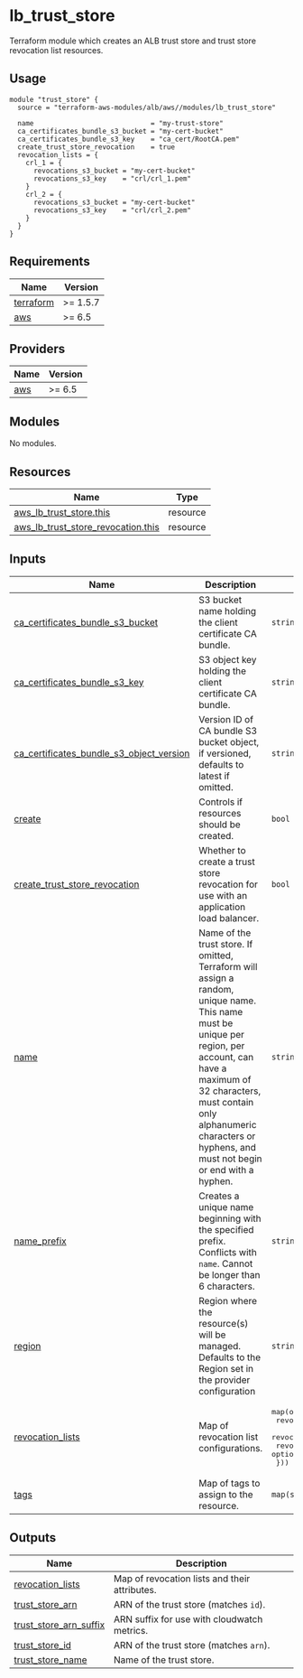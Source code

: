 # lb_trust_store

Terraform module which creates an ALB trust store and trust store revocation list resources.

## Usage
```
module "trust_store" {
  source = "terraform-aws-modules/alb/aws//modules/lb_trust_store"

  name                             = "my-trust-store"
  ca_certificates_bundle_s3_bucket = "my-cert-bucket"
  ca_certificates_bundle_s3_key    = "ca_cert/RootCA.pem"
  create_trust_store_revocation    = true
  revocation_lists = {
    crl_1 = {
      revocations_s3_bucket = "my-cert-bucket"
      revocations_s3_key    = "crl/crl_1.pem"
    }
    crl_2 = {
      revocations_s3_bucket = "my-cert-bucket"
      revocations_s3_key    = "crl/crl_2.pem"
    }
  }
}
```

<!-- BEGIN_TF_DOCS -->
## Requirements

| Name | Version |
|------|---------|
| <a name="requirement_terraform"></a> [terraform](#requirement\_terraform) | >= 1.5.7 |
| <a name="requirement_aws"></a> [aws](#requirement\_aws) | >= 6.5 |

## Providers

| Name | Version |
|------|---------|
| <a name="provider_aws"></a> [aws](#provider\_aws) | >= 6.5 |

## Modules

No modules.

## Resources

| Name | Type |
|------|------|
| [aws_lb_trust_store.this](https://registry.terraform.io/providers/hashicorp/aws/latest/docs/resources/lb_trust_store) | resource |
| [aws_lb_trust_store_revocation.this](https://registry.terraform.io/providers/hashicorp/aws/latest/docs/resources/lb_trust_store_revocation) | resource |

## Inputs

| Name | Description | Type | Default | Required |
|------|-------------|------|---------|:--------:|
| <a name="input_ca_certificates_bundle_s3_bucket"></a> [ca\_certificates\_bundle\_s3\_bucket](#input\_ca\_certificates\_bundle\_s3\_bucket) | S3 bucket name holding the client certificate CA bundle. | `string` | `null` | no |
| <a name="input_ca_certificates_bundle_s3_key"></a> [ca\_certificates\_bundle\_s3\_key](#input\_ca\_certificates\_bundle\_s3\_key) | S3 object key holding the client certificate CA bundle. | `string` | `null` | no |
| <a name="input_ca_certificates_bundle_s3_object_version"></a> [ca\_certificates\_bundle\_s3\_object\_version](#input\_ca\_certificates\_bundle\_s3\_object\_version) | Version ID of CA bundle S3 bucket object, if versioned, defaults to latest if omitted. | `string` | `null` | no |
| <a name="input_create"></a> [create](#input\_create) | Controls if resources should be created. | `bool` | `true` | no |
| <a name="input_create_trust_store_revocation"></a> [create\_trust\_store\_revocation](#input\_create\_trust\_store\_revocation) | Whether to create a trust store revocation for use with an application load balancer. | `bool` | `false` | no |
| <a name="input_name"></a> [name](#input\_name) | Name of the trust store. If omitted, Terraform will assign a random, unique name. This name must be unique per region, per account, can have a maximum of 32 characters, must contain only alphanumeric characters or hyphens, and must not begin or end with a hyphen. | `string` | `null` | no |
| <a name="input_name_prefix"></a> [name\_prefix](#input\_name\_prefix) | Creates a unique name beginning with the specified prefix. Conflicts with `name`. Cannot be longer than 6 characters. | `string` | `null` | no |
| <a name="input_region"></a> [region](#input\_region) | Region where the resource(s) will be managed. Defaults to the Region set in the provider configuration | `string` | `null` | no |
| <a name="input_revocation_lists"></a> [revocation\_lists](#input\_revocation\_lists) | Map of revocation list configurations. | <pre>map(object({<br>    revocations_s3_bucket         = string<br>    revocations_s3_key            = string<br>    revocations_s3_object_version = optional(string)<br>  }))</pre> | `null` | no |
| <a name="input_tags"></a> [tags](#input\_tags) | Map of tags to assign to the resource. | `map(string)` | `{}` | no |

## Outputs

| Name | Description |
|------|-------------|
| <a name="output_revocation_lists"></a> [revocation\_lists](#output\_revocation\_lists) | Map of revocation lists and their attributes. |
| <a name="output_trust_store_arn"></a> [trust\_store\_arn](#output\_trust\_store\_arn) | ARN of the trust store (matches `id`). |
| <a name="output_trust_store_arn_suffix"></a> [trust\_store\_arn\_suffix](#output\_trust\_store\_arn\_suffix) | ARN suffix for use with cloudwatch metrics. |
| <a name="output_trust_store_id"></a> [trust\_store\_id](#output\_trust\_store\_id) | ARN of the trust store (matches `arn`). |
| <a name="output_trust_store_name"></a> [trust\_store\_name](#output\_trust\_store\_name) | Name of the trust store. |
<!-- END_TF_DOCS -->

